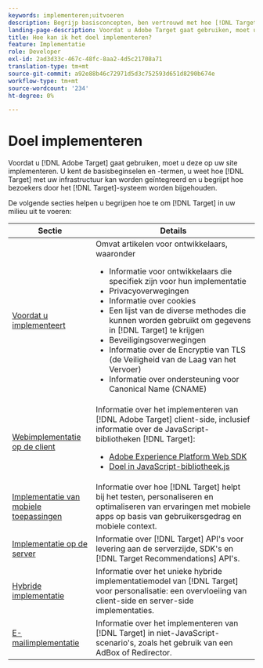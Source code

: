 ```yaml
---
keywords: implementeren;uitvoeren
description: Begrijp basisconcepten, ben vertrouwd met hoe [!DNL Target] werkt en met uw infrastructuur integreert, en begrijp hoe de bezoekers worden gevolgd.
landing-page-description: Voordat u Adobe Target gaat gebruiken, moet u het programma implementeren op uw site, enkele basisbeginselen en -termen begrijpen en vertrouwd zijn met de werking van [!DNL Target] a.
title: Hoe kan ik het doel implementeren?
feature: Implementatie
role: Developer
exl-id: 2ad3d33c-467c-48fc-8aa2-4d5c21708a71
translation-type: tm+mt
source-git-commit: a92e88b46c72971d5d3c752593d651d8290b674e
workflow-type: tm+mt
source-wordcount: '234'
ht-degree: 0%

---
```


# Doel implementeren

Voordat u [!DNL Adobe Target] gaat gebruiken, moet u deze op uw site implementeren. U kent de basisbeginselen en -termen, u weet hoe [!DNL Target] met uw infrastructuur kan worden geïntegreerd en u begrijpt hoe bezoekers door het [!DNL Target]-systeem worden bijgehouden.

De volgende secties helpen u begrijpen hoe te om [!DNL Target] in uw milieu uit te voeren:

| Sectie | Details |
| --- | --- |
| [Voordat u implementeert](c-considerations-before-you-implement-target/considerations-before-you-implement-target.md) | Omvat artikelen voor ontwikkelaars, waaronder<ul><li>Informatie voor ontwikkelaars die specifiek zijn voor hun implementatie</li><li>Privacyoverwegingen</li><li>Informatie over cookies<li>Een lijst van de diverse methodes die kunnen worden gebruikt om gegevens in [!DNL Target] te krijgen</li><li>Beveiligingsoverwegingen</li><li>Informatie over de Encryptie van TLS (de Veiligheid van de Laag van het Vervoer)</li><li>Informatie over ondersteuning voor Canonical Name (CNAME)</li></ul> |
| [Webimplementatie op de client](/help/c-implementing-target/c-implementing-target-for-client-side-web/implement-target-for-client-side-web.md) | Informatie over het implementeren van [!DNL Adobe Target] client-side, inclusief informatie over de JavaScript-bibliotheken [!DNL Target]:<ul><li>[Adobe Experience Platform Web SDK](/help/c-implementing-target/c-implementing-target-for-client-side-web/aep-web-sdk.md)</li><li>[Doel in JavaScript-bibliotheek.js](/help/c-implementing-target/c-implementing-target-for-client-side-web/c-how-atjs-works/how-atjs-works.md)</li></ul> |
| [Implementatie van mobiele toepassingen](/help/c-target-mobile-app/target-mobile-app.md) | Informatie over hoe [!DNL Target] helpt bij het testen, personaliseren en optimaliseren van ervaringen met mobiele apps op basis van gebruikersgedrag en mobiele context. |
| [Implementatie op de server](/help/c-implementing-target/c-api-and-sdk-overview/api-and-sdk-overview.md) | Informatie over [!DNL Target] API&#39;s voor levering aan de serverzijde, SDK&#39;s en [!DNL Target Recommendations] API&#39;s. |
| [Hybride implementatie](/help/c-implementing-target/hybrid-implementation.md) | Informatie over het unieke hybride implementatiemodel van [!DNL Target] voor personalisatie: een overvloeiing van client-side en server-side implementaties. |
| [E-mailimplementatie](c-non-javascript-based-implementation/non-javascript-based-implementation.md) | Informatie over het implementeren van [!DNL Target] in niet-JavaScript-scenario&#39;s, zoals het gebruik van een AdBox of Redirector. |
